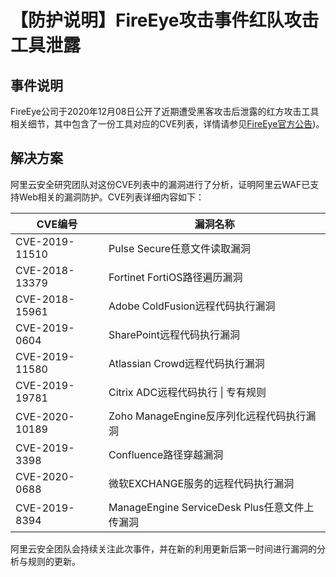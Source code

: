 # 【防护说明】FireEye攻击事件红队攻击工具泄露

## 事件说明

FireEye公司于2020年12月08日公开了近期遭受黑客攻击后泄露的红方攻击工具相关细节，其中包含了一份工具对应的CVE列表，详情请参见[FireEye官方公告](https://www.fireeye.com/blog/products-and-services/2020/12/fireeye-shares-details-of-recent-cyber-attack-actions-to-protect-community.html))。

## 解决方案

阿里云安全研究团队对这份CVE列表中的漏洞进行了分析，证明阿里云WAF已支持Web相关的漏洞防护。CVE列表详细内容如下：

|CVE编号|漏洞名称|
|-----|----|
|CVE-2019-11510|Pulse Secure任意文件读取漏洞|
|CVE-2018-13379|Fortinet FortiOS路径遍历漏洞|
|CVE-2018-15961|Adobe ColdFusion远程代码执行漏洞|
|CVE-2019-0604|SharePoint远程代码执行漏洞|
|CVE-2019-11580|Atlassian Crowd远程代码执行漏洞|
|CVE-2019-19781|Citrix ADC远程代码执行 \| 专有规则|
|CVE-2020-10189|Zoho ManageEngine反序列化远程代码执行漏洞|
|CVE-2019-3398|Confluence路径穿越漏洞|
|CVE-2020-0688|微软EXCHANGE服务的远程代码执行漏洞|
|CVE-2019-8394|ManageEngine ServiceDesk Plus任意文件上传漏洞|

阿里云安全团队会持续关注此次事件，并在新的利用更新后第一时间进行漏洞的分析与规则的更新。

